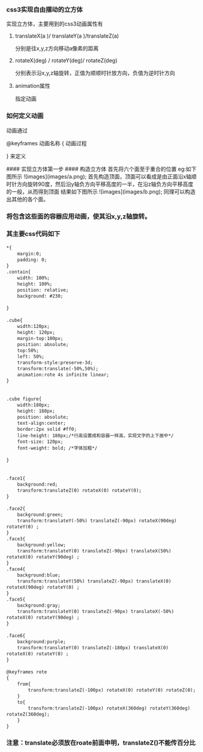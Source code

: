 ### css3实现自由摆动的立方体
实现立方体，主要用到的css3动画属性有  
 <ol>
 <li>translateX(a )/ translateY(a )/translateZ(a) 
<p>分别是往x,y,z方向移动a像素的距离</p>
</li>
<li>
<p>rotateX(deg) / rotateY(deg)/ rotateZ(deg) </p>
<P>分别表示沿x,y,z轴旋转，正值为顺顺时针放方向，负值为逆时针方向</P>
</li>
<li>
  animation属性
  <p>指定动画</p>
</li>
</ol>

### 如何定义动画
动画通过
<p>@keyframes 动画名称
{  
  动画过程
 
}
来定义
</p>
#### 实现立方体第一步
#### 构造立方体
首先将六个面至于重合的位置 eg:如下图所示
![images](images/a.png);  
首先构造顶面，顶面可以看成是由正面沿x轴顺时针方向旋转90度，然后沿y轴负方向平移高度的一半，在沿z轴负方向平移高度的一般，从而得到顶面  
结果如下图所示  
![images](images/b.png);
同理可以构造出其他的各个面。

### 将包含这些面的容器应用动画，使其沿x,y,z轴旋转。

### 其主要css代码如下  
```
*{
	margin:0;
	padding: 0;
}  
.contain{
	width: 100%;
	height: 100%;
	position: relative;
	background: #230;

}  

.cube{
	width:120px;
	height: 120px;
	margin-top:100px;
	position: absolute;
	top:50%;
	left: 50%;
	transform-style:preserve-3d;
	transform:translate(-50%,50%);
	animation:rote 4s infinite linear;
}  


.cube figure{  
	width:180px;
	height: 180px;
	position: absolute;
	text-align:center;	
	border:2px solid #ff0;
	line-height: 180px;/*行高设置成和容器一样高，实现文字的上下居中*/
	font-size: 120px;
	font-weight: bold; /*字体加粗*/

}


.face1{
	background:red;
	transform:translateZ(0) rotateX(0) rotateY(0);
}

.face2{
	background:green;
	transform:translateY(-50%) translateZ(-90px) rotateX(90deg) rotateY(0) ;
}  
.face3{
	background:yellow;
	transform:translateY(0) translateZ(-90px) translateX(50%)  rotateX(0) rotateY(90deg) ; 
}  
.face4{
	background:blue;
	transform:translateY(50%) translateZ(-90px) translateX(0)  rotateX(90deg) rotateY(0) ; 
}  
.face5{
	background:gray;
	transform:translateY(0) translateZ(-90px) translateX(-50%)  rotateX(0) rotateY(90deg) ; 
}    

.face6{
	background:purple;
	transform:translateY(0) translateZ(-180px) translateX(0)  rotateX(0) rotateY(0) ; 
}  

@keyframes rote
{
	from{
		transform:translateZ(-100px) rotateX(0) rotateY(0) rotateZ(0);
	}
	to{
		transform:translateZ(-100px) rotateX(360deg) rotateY(360deg) rotateZ(360deg);
	}
}
```
### 注意：translate必须放在roate前面申明，translateZ()不能传百分比
